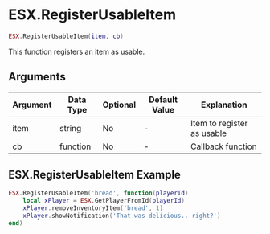 # ESX.RegisterUsableItem

```lua
ESX.RegisterUsableItem(item, cb)
```

This function registers an item as usable.

## Arguments

| Argument | Data Type | Optional | Default Value | Explanation                |
|----------|-----------|----------|---------------|----------------------------|
| item     | string    | No       | -             | Item to register as usable |
| cb       | function  | No       | -             | Callback function          |

## ESX.RegisterUsableItem Example

```lua
ESX.RegisterUsableItem('bread', function(playerId)
	local xPlayer = ESX.GetPlayerFromId(playerId)
	xPlayer.removeInventoryItem('bread', 1)
	xPlayer.showNotification('That was delicious.. right?')
end)
```
